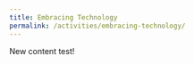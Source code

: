 ```yaml
---
title: Embracing Technology
permalink: /activities/embracing-technology/
---
```


New content test!
